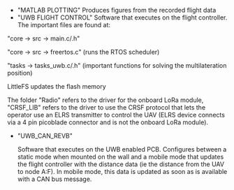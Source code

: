 - "MATLAB PLOTTING"
  Produces figures from the recorded flight data
- "UWB FLIGHT CONTROL"
  Software that executes on the flight controller. The important files are found at:

 "core -> src -> main.c/.h"
 
 "core -> src -> freertos.c" (runs the RTOS scheduler)
 
 "tasks -> tasks_uwb.c/.h" (important functions for solving the multilateration position)

 LittleFS updates the flash memory

 The folder "Radio" refers to the driver for the onboard LoRa module, "CRSF_LIB" refers to the driver to use the CRSF protocol that lets the operator use an ELRS transmitter to control the UAV (ELRS device connects via a 4 pin picoblade connector and is not the onboard LoRa module). 

 - "UWB_CAN_REVB"

   Software that executes on the UWB enabled PCB. Configures between a static mode when mounted on the wall and a mobile mode that updates the flight controller with the distance data (ie the distance from the UAV to node A:F). In mobile mode, this data is updated as soon as is available with a CAN bus message. 

 
